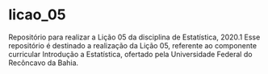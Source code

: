 # licao_05
Repositório para realizar a Lição 05 da disciplina de Estatística, 2020.1
Esse repositório é destinado a realização da Lição 05, referente ao componente curricular Introdução a Estatística, ofertado pela Universidade Federal do Recôncavo da Bahia.
